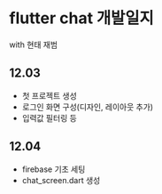 # flutter chat 개발일지
with 현태 재범

## 12.03 
- 첫 프로젝트 생성
- 로그인 화면 구성(디자인, 레이아웃 추가)
- 입력값 필터링 등


## 12.04
- firebase 기초 세팅
- chat_screen.dart 생성
